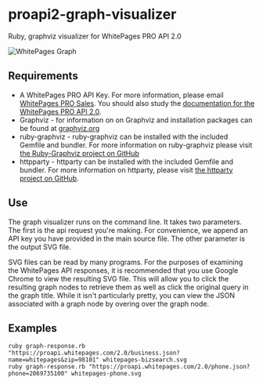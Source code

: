 # proapi2-graph-visualizer

Ruby, graphviz visualizer for WhitePages PRO API 2.0

![WhitePages Graph](https://raw.github.com/whitepages/proapi2-graph-visualizer/master/graphoutput.png)


## Requirements

* A WhitePages PRO API Key. For more information, please email [WhitePages PRO Sales](mailto:prosales@whitepages.com). You should also study the [documentation for the WhitePages PRO API 2.0](http://whitepages.github.io/pro-api-doc).
* Graphviz - for information on on Graphviz and installation packages can be found at [graphviz.org](http://www.graphviz.org)
* ruby-graphviz - ruby-graphviz can be installed with the included Gemfile and bundler. For more information on ruby-graphviz please visit [the Ruby-Graphviz project on GitHub](https://github.com/glejeune/Ruby-Graphviz/)
* httpparty - httparty can be installed with the included Gemfile and bundler. For more information on httparty, please visit [the httparty project on GitHub](https://github.com/jnunemaker/httparty).

## Use

The graph visualizer runs on the command line. It takes two parameters. The first is the api request you're making. For convenience, we append an API key you have provided in the main source file. The other parameter is the output SVG file.

SVG files can be read by many programs. For the purposes of examining the WhitePages API responses, it is recommended that you use Google Chrome to view the resulting SVG file. This will allow you to click the resulting graph nodes to retrieve them as well as click the original query in the graph title. While it isn't particularly pretty, you can view the JSON associated with a graph node by overing over the graph node.

## Examples

    ruby graph-response.rb "https://proapi.whitepages.com/2.0/business.json?name=whitepages&zip=98101" whitepages-bizsearch.svg
    ruby graph-response.rb "https://proapi.whitepages.com/2.0/phone.json?phone=2069735100" whitepages-phone.svg
    

